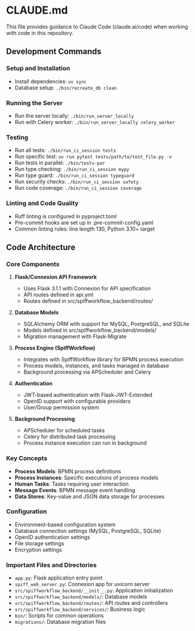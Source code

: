 # CLAUDE.md

This file provides guidance to Claude Code (claude.ai/code) when working with code in this repository.

## Development Commands

### Setup and Installation
- Install dependencies: `uv sync`
- Database setup: `./bin/recreate_db clean`

### Running the Server
- Run the server locally: `./bin/run_server_locally`
- Run with Celery worker: `./bin/run_server_locally celery_worker`

### Testing
- Run all tests: `./bin/run_ci_session tests`
- Run specific test: `uv run pytest tests/path/to/test_file.py -v`
- Run tests in parallel: `./bin/tests-par`
- Run type checking: `./bin/run_ci_session mypy`
- Run type guard: `./bin/run_ci_session typeguard`
- Run security checks: `./bin/run_ci_session safety`
- Run code coverage: `./bin/run_ci_session coverage`

### Linting and Code Quality
- Ruff linting is configured in pyproject.toml
- Pre-commit hooks are set up in .pre-commit-config.yaml
- Common linting rules: line length 130, Python 3.10+ target

## Code Architecture

### Core Components

1. **Flask/Connexion API Framework**
   - Uses Flask 3.1.1 with Connexion for API specification
   - API routes defined in api.yml
   - Routes defined in src/spiffworkflow_backend/routes/

2. **Database Models**
   - SQLAlchemy ORM with support for MySQL, PostgreSQL, and SQLite
   - Models defined in src/spiffworkflow_backend/models/
   - Migration management with Flask-Migrate

3. **Process Engine (SpiffWorkflow)**
   - Integrates with SpiffWorkflow library for BPMN process execution
   - Process models, instances, and tasks managed in database
   - Background processing via APScheduler and Celery

4. **Authentication**
   - JWT-based authentication with Flask-JWT-Extended
   - OpenID support with configurable providers
   - User/Group permission system

5. **Background Processing**
   - APScheduler for scheduled tasks
   - Celery for distributed task processing
   - Process instance execution can run in background

### Key Concepts

- **Process Models**: BPMN process definitions
- **Process Instances**: Specific executions of process models
- **Human Tasks**: Tasks requiring user interaction
- **Message Events**: BPMN message event handling
- **Data Stores**: Key-value and JSON data storage for processes

### Configuration

- Environment-based configuration system
- Database connection settings (MySQL, PostgreSQL, SQLite)
- OpenID authentication settings
- File storage settings
- Encryption settings

### Important Files and Directories

- `app.py`: Flask application entry point
- `spiff_web_server.py`: Connexion app for uvicorn server
- `src/spiffworkflow_backend/__init__.py`: Application initialization
- `src/spiffworkflow_backend/models/`: Database models
- `src/spiffworkflow_backend/routes/`: API routes and controllers
- `src/spiffworkflow_backend/services/`: Business logic
- `bin/`: Scripts for common operations
- `migrations/`: Database migration files
